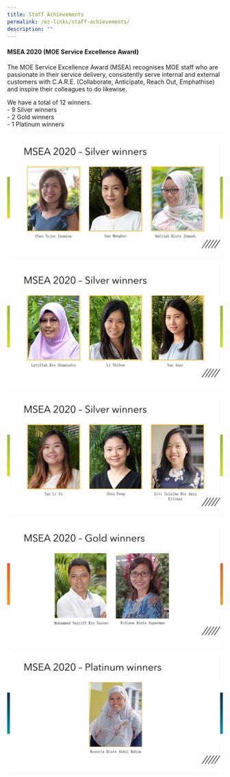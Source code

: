 ```yaml
---
title: Staff Achievements
permalink: /ez-links/staff-achievements/
description: ""
---
```

#### MSEA 2020 (MOE Service Excellence Award)


The MOE Service Excellence Award (MSEA) recognises MOE staff who are passionate in their service delivery, consistently serve internal and external customers with C.A.R.E. (Collaborate, Anticipate, Reach Out, Emphathise) and inspire their colleagues to do likewise.  
  
We have a total of 12 winners.   
\- 9 Silver winners  
\- 2 Gold winners  
\- 1 Platinum winners

![](/images/Slide4.jpg)

![](/images/Slide5.jpg)

![](/images/Slide6.jpg)

![](/images/Slide7.jpg)

![](/images/Slide8.jpg)